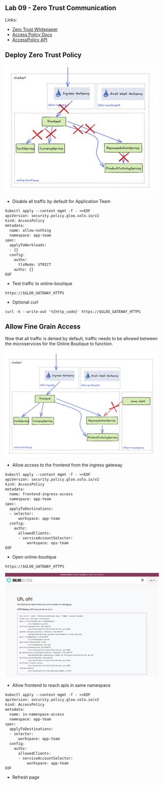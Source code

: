 ## Lab 09 - Zero Trust Communication <a name="lab-09---zero-trust-communication-"></a>


Links:
  - [Zero Trust Whitepaper](https://www.solo.io/zero-trust/)
  - [Access Policy Docs](https://docs.solo.io/gloo-mesh-enterprise/latest/policies/access/)
  - [AccessPolicy API](https://docs.solo.io/gloo-mesh-enterprise/latest/reference/api/access_policy/)

## Deploy Zero Trust Policy

![Zero trust appp team](images/zero-trust.png)
* Disable all traffic by default for Application Team
```shell
kubectl apply --context mgmt -f - <<EOF
apiVersion: security.policy.gloo.solo.io/v2
kind: AccessPolicy
metadata:
  name: allow-nothing
  namespace: app-team
spec:
  applyToWorkloads:
  - {}
  config:
    authn:
      tlsMode: STRICT
    authz: {}
EOF
```

* Test traffic to online-boutique
```shell
https://$GLOO_GATEWAY_HTTPS
```

* Optional curl
```shell
curl -k --write-out '%{http_code}' https://$GLOO_GATEWAY_HTTPS
```

## Allow Fine Grain Access

Now that all traffic is denied by default, traffic needs to be allowed between the microservices for the Online Boutique to function.

![Zero trust appp team](images/fine-grained-access.png)
* Allow access to the frontend from the ingress gateway
```shell
kubectl apply --context mgmt -f - <<EOF
apiVersion: security.policy.gloo.solo.io/v2
kind: AccessPolicy
metadata:
  name: frontend-ingress-access
  namespace: app-team
spec:
  applyToDestinations:
  - selector:
      workspace: app-team
  config:
    authz:
      allowedClients:
      - serviceAccountSelector:
          workspace: ops-team
EOF
```
* Open online-boutique
```shell
https://$GLOO_GATEWAY_HTTPS
```
![](images/zero-trust-ingress.png)
* Allow frontend to reach apis in same namespace
```shell
kubectl apply --context mgmt -f - <<EOF
apiVersion: security.policy.gloo.solo.io/v2
kind: AccessPolicy
metadata:
  name: in-namespace-access
  namespace: app-team
spec:
  applyToDestinations:
  - selector:
      workspace: app-team
  config:
    authz:
      allowedClients:
      - serviceAccountSelector:
          workspace: app-team
EOF
```

* Refresh page
